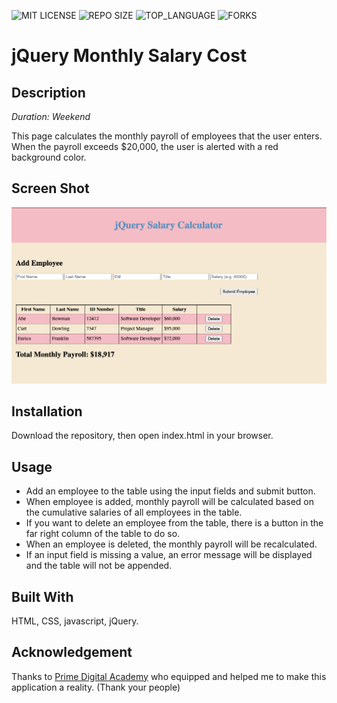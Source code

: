 ![MIT LICENSE](https://img.shields.io/github/license/julianbooher/jquery-salary-calculator.svg?style=flat-square)
![REPO SIZE](https://img.shields.io/github/repo-size/julianbooher/jquery-salary-calculator.svg?style=flat-square)
![TOP_LANGUAGE](https://img.shields.io/github/languages/top/julianbooher/jquery-salary-calculator.svg?style=flat-square)
![FORKS](https://img.shields.io/github/forks/julianbooher/jquery-salary-calculator.svg?style=social)

# jQuery Monthly Salary Cost

## Description

_Duration: Weekend_

This page calculates the monthly payroll of employees that the user enters. When the payroll exceeds $20,000, the user is alerted with a red background color. 

## Screen Shot

![Wireframe](salaryCalculator.png)

## Installation

Download the repository, then open index.html in your browser.

## Usage

- Add an employee to the table using the input fields and submit button.
- When employee is added, monthly payroll will be calculated based on the cumulative salaries of all employees in the table. 
- If you want to delete an employee from the table, there is a button in the far right column of the table to do so.
- When an employee is deleted, the monthly payroll will be recalculated.
- If an input field is missing a value, an error message will be displayed and the table will not be appended.

## Built With

HTML, CSS, javascript, jQuery.

## Acknowledgement
Thanks to [Prime Digital Academy](www.primeacademy.io) who equipped and helped me to make this application a reality. (Thank your people)